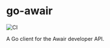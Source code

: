# go-awair

![CI](https://github.com/mhickman/go-awair/workflows/CI/badge.svg)

A Go client for the Awair developer API.

